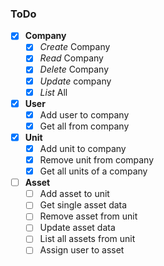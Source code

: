 ### ToDo

- [x] **Company**
  - [x] *Create* Company
  - [x] *Read* Company
  - [x] *Delete* Company
  - [x] *Update* company
  - [x] *List* All
- [x] **User**
  - [x] Add user to company
  - [x] Get all from company
- [x] **Unit**
  - [x] Add unit to company
  - [x] Remove unit from company
  - [x] Get all units of a company
- [ ] **Asset**
  - [ ] Add asset to unit
  - [ ] Get single asset data
  - [ ] Remove asset from unit
  - [ ] Update asset data
  - [ ] List all assets from unit
  - [ ] Assign user to asset
